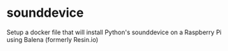 # sounddevice
Setup a docker file that will install Python's sounddevice on a Raspberry Pi using Balena (formerly Resin.io)

